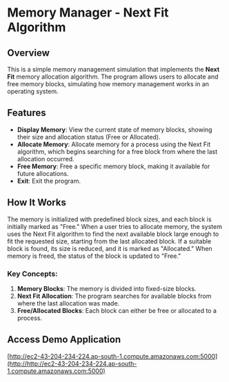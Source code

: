# Memory Manager - Next Fit Algorithm

## Overview
This is a simple memory management simulation that implements the **Next Fit** memory allocation algorithm. The program allows users to allocate and free memory blocks, simulating how memory management works in an operating system.

## Features
- **Display Memory**: View the current state of memory blocks, showing their size and allocation status (Free or Allocated).
- **Allocate Memory**: Allocate memory for a process using the Next Fit algorithm, which begins searching for a free block from where the last allocation occurred.
- **Free Memory**: Free a specific memory block, making it available for future allocations.
- **Exit**: Exit the program.

## How It Works
The memory is initialized with predefined block sizes, and each block is initially marked as "Free." When a user tries to allocate memory, the system uses the Next Fit algorithm to find the next available block large enough to fit the requested size, starting from the last allocated block. If a suitable block is found, its size is reduced, and it is marked as "Allocated." When memory is freed, the status of the block is updated to "Free."

### Key Concepts:
1. **Memory Blocks**: The memory is divided into fixed-size blocks.
2. **Next Fit Allocation**: The program searches for available blocks from where the last allocation was made.
3. **Free/Allocated Blocks**: Each block can either be free or allocated to a process.

## Access Demo Application

[http://ec2-43-204-234-224.ap-south-1.compute.amazonaws.com:5000](http://http://ec2-43-204-234-224.ap-south-1.compute.amazonaws.com:5000)

